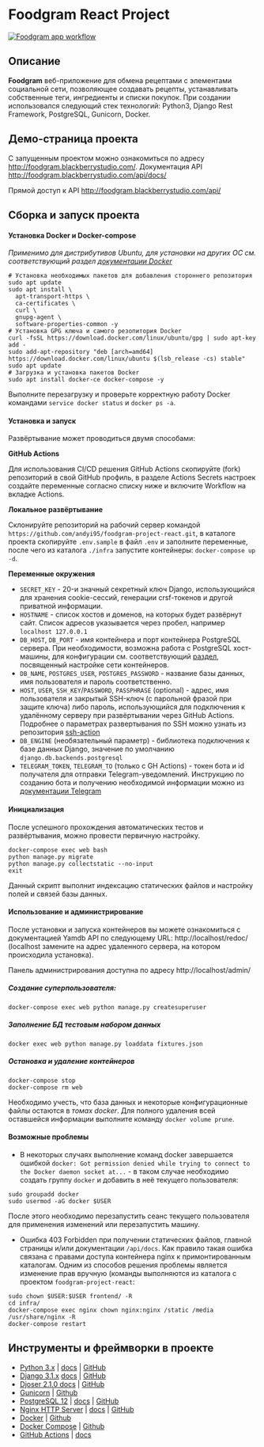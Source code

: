 # Foodgram React Project
[![Foodgram app workflow](https://github.com/andyi95/foodgram-project-react/actions/workflows/foodgram.yml/badge.svg)](https://github.com/andyi95/foodgram-project-react/actions/workflows/foodgram.yml)
## Описание

**Foodgram** веб-приложение для обмена рецептами с элементами социальной сети, позволяющее создавать рецепты, устанавливать собственные теги, ингредиенты и списки покупок. При создании использовался следующий стек технологий: Python3, Django Rest Framework, PostgreSQL, Gunicorn, Docker.

## Демо-страница проекта

С запущенным проектом можно ознакомиться по адресу http://foodgram.blackberrystudio.com/. Документация API http://foodgram.blackberrystudio.com/api/docs/

Прямой доступ к API http://foodgram.blackberrystudio.com/api/


## Сборка и запуск проекта

#### Установка Docker и Docker-compose

*Применимо для дистрибутивов Ubuntu, для установки на других ОС см. соответствующий раздел [документации Docker](https://docs.docker.com/get-docker/)*

```shell
# Установка необходимых пакетов для добавления стороннего репозитория
sudo apt update
sudo apt install \
  apt-transport-https \
  ca-certificates \
  curl \
  gnupg-agent \
  software-properties-common -y
# Установка GPG ключа и самого резопитория Docker
curl -fsSL https://download.docker.com/linux/ubuntu/gpg | sudo apt-key add -
sudo add-apt-repository "deb [arch=amd64] https://download.docker.com/linux/ubuntu $(lsb_release -cs) stable"
sudo apt update
# Загрузка и установка пакетов Docker
sudo apt install docker-ce docker-compose -y
```
Выполните перезагрузку и проверьте корректную работу Docker командами `service docker status` и `docker ps -a`. 


#### Установка и запуск

Развёртывание может проводиться двумя способами:

**GitHub Actions**

Для использования CI/CD решения GitHub Actions скопируйте (fork) репозиторий в свой GitHub профиль, в разделе Actions Secrets настроек создайте переменные согласно списку ниже и включите Workflow на вкладке Actions.
 
**Локальное развёртывание**

Склонируйте репозиторий на рабочий сервер командой `https://github.com/andyi95/foodgram-project-react.git`, в каталоге проекта скопируйте `.env.sample` в файл `.env` и заполните переменные, после чего из каталога `./infra` запустите контейнеры: `docker-compose up -d`.

**Переменные окружения**

 - `SECRET_KEY` - 20-и значный секретный ключ Django, использующийся для хранения cookie-сессий, генерации crsf-токенов и другой приватной информации.
  - `HOSTNAME` - список хостов и доменов, на которых будет развёрнут сайт. Список адресов указывается через пробел, например `localhost 127.0.0.1`
 - `DB_HOST`, `DB_PORT`  - имя контейнера и порт контейнера PostgreSQL сервера. При необходимости, возможна работа с PostgreSQL хост-машины, для конфигурации см. соответствующий [раздел](https://docs.docker.com/compose/networking/), посвященный настройке сети контейнеров.
  - `DB_NAME`, `POSTGRES_USER`, `POSTGRES_PASSWORD` - название базы данных, имя пользователя и пароль соответственно.
  - `HOST`, `USER`, `SSH_KEY`/`PASSWORD`, `PASSPHRASE` (optional) - адрес, имя пользователя и закрытый SSH-ключ (с парольной фразой при защите ключа) либо пароль, использующийся для подключения к удалённому серверу при развёртывании через GitHub Actions. Подробнее о параметрах развертывания по SSH можно узнать из репозитория [ssh-action](https://github.com/appleboy/ssh-action)
  - `DB_ENGINE` (необязательный параметр) - библиотека подключения к базе данных Django, значение по умолчанию `django.db.backends.postgresql`
  - `TELEGRAM_TOKEN`, `TELEGRAM_TO` (только c GH Actions)  - токен бота и id получателя для отправки Telegram-уведомлений. Инструкцию по созданию бота и получению необходимой информации можно из [документации Telegram](https://core.telegram.org/bots#6-botfather)
 
 #### Инициализация

После успешного прохождения автоматических тестов и развёртывания, можно провести первичную настройку.
```shell
docker-compose exec web bash
python manage.py migrate
python manage.py collectstatic --no-input
exit
```
Данный скрипт выполнит индексацию статических файлов и настройку полей и связей базы данных.

#### Использование и администрирование

После установки и запуска контейнеров вы можете ознакомиться с документацией Yamdb API по следующему URL: http://localhost/redoc/ (localhost замените на адрес удаленного сервера, на котором происходила установка).

Панель администрирования доступна по адресу http://localhost/admin/

##### Создание суперпользователя:

```shell
docker-compose exec web python manage.py createsuperuser
```
##### Заполнение БД тестовым набором данных

```shell
docker exec web python manage.py loaddata fixtures.json
```

##### Остановка и удаление контейнеров

```shell
docker-compose stop
docker-compose rm web
```
Необходимо учесть, что база данных и некоторые конфигурационные файлы остаются в *томах docker*. Для полного удаления всей оставшейся информации выполните команду `docker volume prune`.
#### Возможные проблемы

 - В некоторых случаях выполнение команд docker завершается ошибкой `docker: Got permission denied while trying to connect to the Docker daemon socket at...` - в таком случае необходимо создать группу `docker`  и добавить в неё текущего пользователя:
 ```shell
sudo groupadd docker
sudo usermod -aG docker $USER
 ```
После этого необходимо перезапустить сеанс текущего пользователя для применения изменений или перезапустить машину.

 - Ошибка 403 Forbidden при получении статических файлов, главной страницы и/или документации `/api/docs`. Как правило такая ошибка связана с правами доступа контейнера nginx к примонтированным каталогам. Одним из способов решения проблемы является изменение прав вручную (команды выполняются из каталога с проектом `foodgram-project-react`:
 ```shell
sudo chown $USER:$USER frontend/ -R
cd infra/
docker-compose exec nginx chown nginx:nginx /static /media /usr/share/nginx -R
docker-compose restart
``` 

 ## Инструменты и фреймворки в проекте
 
 - [Python 3.x](https://www.python.org/) | [docs](https://docs.python.org/3/) | [GitHub](https://github.com/python/cpython/tree/3.8)
 - [Django 3.1.x](https://www.djangoproject.com/) [docs](https://docs.djangoproject.com/en/3.1/) | [GitHub](https://github.com/django/django/tree/stable/3.1.x)
 - [Djoser 2.1.0 docs](https://djoser.readthedocs.io/en/latest/getting_started.html) | [GitHub](https://github.com/sunscrapers/djoser)
 - [Gunicorn](https://gunicorn.org/) | [Github](https://github.com/benoitc/gunicorn)
 - [PostgreSQL 12](https://www.postgresql.org/) | [docs](https://www.postgresql.org/docs/12/index.html) | [GitHub](https://github.com/postgres/postgres/tree/REL_12_STABLE)
 - [Nginx HTTP Server](https://nginx.org/ru/) | [docs](https://nginx.org/ru/docs/) | [GitHub](https://github.com/nginx/nginx/tree/branches/stable-1.12)
 - [Docker](https://docs.docker.com/) | [Github](https://github.com/docker)
 - [Docker Compose](https://docs.docker.com/compose/) | [Github](https://github.com/docker/compose)
 - [GitHub Actions](https://github.com/features/actions) | [docs](https://github.com/features/actions)
 
